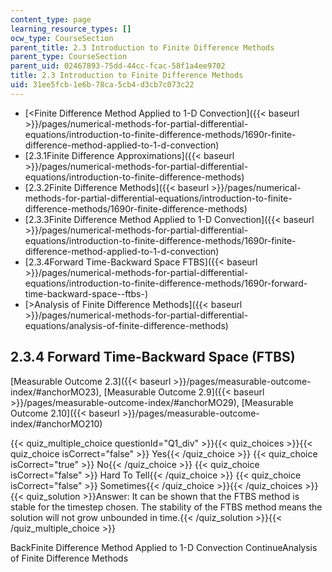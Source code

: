 ```yaml
---
content_type: page
learning_resource_types: []
ocw_type: CourseSection
parent_title: 2.3 Introduction to Finite Difference Methods
parent_type: CourseSection
parent_uid: 02467893-75dd-44cc-fcac-58f1a4ee9702
title: 2.3 Introduction to Finite Difference Methods
uid: 31ee5fcb-1e6b-78ca-5cb4-d3cb7c073c22
---
```


*   [\<Finite Difference Method Applied to 1-D Convection]({{< baseurl >}}/pages/numerical-methods-for-partial-differential-equations/introduction-to-finite-difference-methods/1690r-finite-difference-method-applied-to-1-d-convection)
*   [2.3.1Finite Difference Approximations]({{< baseurl >}}/pages/numerical-methods-for-partial-differential-equations/introduction-to-finite-difference-methods)
*   [2.3.2Finite Difference Methods]({{< baseurl >}}/pages/numerical-methods-for-partial-differential-equations/introduction-to-finite-difference-methods/1690r-finite-difference-methods)
*   [2.3.3Finite Difference Method Applied to 1-D Convection]({{< baseurl >}}/pages/numerical-methods-for-partial-differential-equations/introduction-to-finite-difference-methods/1690r-finite-difference-method-applied-to-1-d-convection)
*   [2.3.4Forward Time-Backward Space FTBS]({{< baseurl >}}/pages/numerical-methods-for-partial-differential-equations/introduction-to-finite-difference-methods/1690r-forward-time-backward-space--ftbs-)
*   [\>Analysis of Finite Difference Methods]({{< baseurl >}}/pages/numerical-methods-for-partial-differential-equations/analysis-of-finite-difference-methods)

2.3.4 Forward Time-Backward Space (FTBS)
----------------------------------------

[Measurable Outcome 2.3]({{< baseurl >}}/pages/measurable-outcome-index/#anchorMO23), [Measurable Outcome 2.9]({{< baseurl >}}/pages/measurable-outcome-index/#anchorMO29), [Measurable Outcome 2.10]({{< baseurl >}}/pages/measurable-outcome-index/#anchorMO210)

{{< quiz_multiple_choice questionId="Q1_div" >}}{{< quiz_choices >}}{{< quiz_choice isCorrect="false" >}} Yes{{< /quiz_choice >}}
{{< quiz_choice isCorrect="true" >}} No{{< /quiz_choice >}}
{{< quiz_choice isCorrect="false" >}} Hard To Tell{{< /quiz_choice >}}
{{< quiz_choice isCorrect="false" >}} Sometimes{{< /quiz_choice >}}{{< /quiz_choices >}}
{{< quiz_solution >}}Answer: It can be shown that the FTBS method is stable for the timestep chosen. The stability of the FTBS method means the solution will not grow unbounded in time.{{< /quiz_solution >}}{{< /quiz_multiple_choice >}}

BackFinite Difference Method Applied to 1-D Convection ContinueAnalysis of Finite Difference Methods